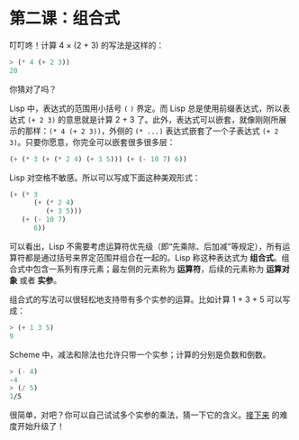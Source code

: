 # 第二课：组合式

叮叮咚！计算 4 × (2 + 3) 的写法是这样的：

```scheme
> (* 4 (+ 2 3))
20
```

你猜对了吗？

Lisp 中，表达式的范围用小括号 `(` `)` 界定。而 Lisp 总是使用前缀表达式，所以表达式 `(+ 2 3)` 的意思就是计算 2 + 3 了。此外，表达式可以嵌套，就像刚刚所展示的那样：`(* 4 (+ 2 3))`，外侧的 `(* ...)` 表达式嵌套了一个子表达式 `(+ 2 3)`。只要你愿意，你完全可以嵌套很多很多层：

```scheme
(+ (* 3 (+ (* 2 4) (+ 3 5))) (+ (- 10 7) 6))
```

Lisp 对空格不敏感。所以可以写成下面这种美观形式：

```scheme
(+ (* 3
      (+ (* 2 4)
         (+ 3 5)))
   (+ (- 10 7)
      6))
```

可以看出，Lisp 不需要考虑运算符优先级（即“先乘除、后加减”等规定），所有运算符都是通过括号来界定范围并组合在一起的。Lisp 称这种表达式为 **组合式**。组合式中包含一系列有序元素；最左侧的元素称为 **运算符**，后续的元素称为 **运算对象** 或者 **实参**。

组合式的写法可以很轻松地支持带有多个实参的运算。比如计算 1 + 3 + 5 可以写成：

```scheme
> (+ 1 3 5)
9
```

Scheme 中，减法和除法也允许只带一个实参；计算的分别是负数和倒数。

```scheme
> (- 4)
-4
> (/ 5)
1/5
```

很简单，对吧？你可以自己试试多个实参的乘法，猜一下它的含义。[接下来](./lesson3.md) 的难度开始升级了！